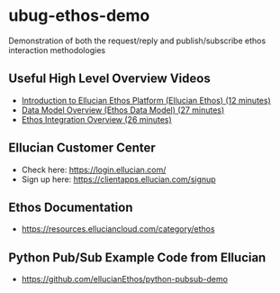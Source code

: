 # ubug-ethos-demo
Demonstration of both the request/reply and publish/subscribe ethos interaction methodologies

## Useful High Level Overview Videos
- [Introduction to Ellucian Ethos Platform (Ellucian Ethos) (12 minutes)](https://training.ellucian.com/learn/course/internal/view/elearning/379/introduction-to-ellucian-ethos-platform-ellucian-ethos)
- [Data Model Overview (Ethos Data Model) (27 minutes)](https://training.ellucian.com/learn/course/internal/view/elearning/376/data-model-overview-ethos-data-model)
- [Ethos Integration Overview (26 minutes)](https://training.ellucian.com/learn/course/internal/view/elearning/272/ellucian-ethos-integration-overview-ellucian-ethos-integration)

## Ellucian Customer Center
- Check here: https://login.ellucian.com/
- Sign up here: https://clientapps.ellucian.com/signup

## Ethos Documentation
- https://resources.elluciancloud.com/category/ethos

## Python Pub/Sub Example Code from Ellucian
- https://github.com/ellucianEthos/python-pubsub-demo
